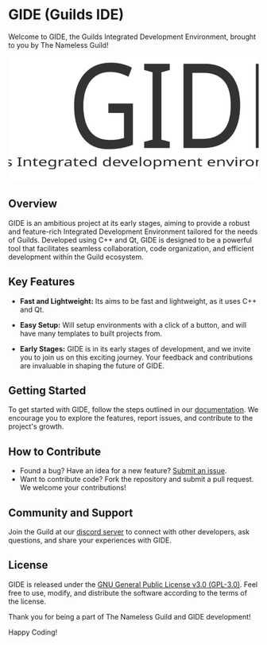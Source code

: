 # GIDE (Guilds IDE)

Welcome to GIDE, the Guilds Integrated Development Environment, brought to you by The Nameless Guild!

![GIDE Logo](./img/gideLogo.svg)

## Overview

GIDE is an ambitious project at its early stages, aiming to provide a robust and feature-rich Integrated Development Environment tailored for the needs of Guilds. Developed using C++ and Qt, GIDE is designed to be a powerful tool that facilitates seamless collaboration, code organization, and efficient development within the Guild ecosystem.

## Key Features

- **Fast and Lightweight:** Its aims to be fast and lightweight, as it uses C++ and Qt.

- **Easy Setup:** Will setup environments with a click of a button, and will have many templates to built projects from.

- **Early Stages:** GIDE is in its early stages of development, and we invite you to join us on this exciting journey. Your feedback and contributions are invaluable in shaping the future of GIDE.

## Getting Started

To get started with GIDE, follow the steps outlined in our [documentation](./docs/guide.md). We encourage you to explore the features, report issues, and contribute to the project's growth.

## How to Contribute

- Found a bug? Have an idea for a new feature? [Submit an issue](link-to-issues).
- Want to contribute code? Fork the repository and submit a pull request. We welcome your contributions!

## Community and Support

Join the Guild at our [discord server](https://discord.gg/JabQwK3KqZ) to connect with other developers, ask questions, and share your experiences with GIDE.

## License

GIDE is released under the [GNU General Public License v3.0 (GPL-3.0)](./LICENSE). Feel free to use, modify, and distribute the software according to the terms of the license.

Thank you for being a part of The Nameless Guild and GIDE development!

Happy Coding!


